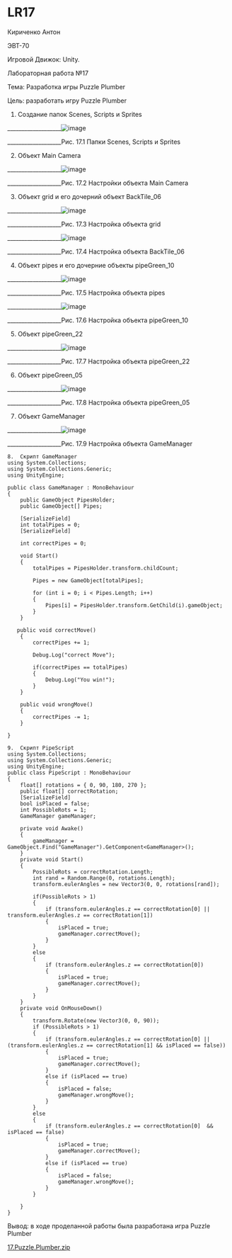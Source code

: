 # LR17
Кириченко Антон

ЭВТ-70

Игровой Движок: Unity.

Лабораторная работа №17

Тема: Разработка игры Puzzle Plumber

Цель: разработать игру Puzzle Plumber

1. Создание папок Scenes, Scripts и Sprites

___________________![image](https://user-images.githubusercontent.com/119228138/204898861-dd09210d-cbe3-4fc7-ac93-f4bae6075402.png)

 ___________________Рис. 17.1 Папки Scenes, Scripts и Sprites

2. Объект Main Camera

___________________![image](https://user-images.githubusercontent.com/119228138/204898891-b4a484f1-852f-4c7a-b63e-4d697d556148.png)


 ___________________Рис. 17.2 Настройки объекта Main Camera

3. Объект grid и его дочерний объект BackTile_06

 ___________________![image](https://user-images.githubusercontent.com/119228138/204898913-a449b8c4-145b-46e4-ae09-454cd73643bf.png)


 ___________________Рис. 17.3 Настройка объекта grid

 ___________________![image](https://user-images.githubusercontent.com/119228138/204898947-a270c284-cf8e-47d4-b203-c5e0ffea176c.png)

 
 ___________________Рис. 17.4 Настройка объекта BackTile_06

4. Объект pipes и его дочерние объекты pipeGreen_10

 ___________________![image](https://user-images.githubusercontent.com/119228138/204898963-3dc27cea-1641-4ee0-bb06-c771e38be60e.png)


 ___________________Рис. 17.5 Настройка объекта pipes

 ___________________![image](https://user-images.githubusercontent.com/119228138/204898997-95d9881c-f87f-453b-8d68-83324f09ba0d.png)


 ___________________Рис. 17.6 Настройка объекта pipeGreen_10

5. Объект pipeGreen_22

___________________![image](https://user-images.githubusercontent.com/119228138/204899015-dd5ca063-54b2-4519-b757-5b52ce42ef84.png)


 ___________________Рис. 17.7 Настройка объекта pipeGreen_22

6. Объект pipeGreen_05

___________________![image](https://user-images.githubusercontent.com/119228138/204899063-c14ab645-9b0f-4800-ab24-83b9d9105ed4.png)


 ___________________Рис. 17.8 Настройка объекта pipeGreen_05

7. Объект GameManager

___________________![image](https://user-images.githubusercontent.com/119228138/204899089-d75bc8a6-7e76-497b-88a9-15dae8d4c2ba.png)


 ___________________Рис. 17.9 Настройка объекта GameManager

```
8.	Скрипт GameManager
using System.Collections;
using System.Collections.Generic;
using UnityEngine;

public class GameManager : MonoBehaviour
{
    public GameObject PipesHolder;
    public GameObject[] Pipes;

    [SerializeField]
    int totalPipes = 0;
    [SerializeField]

    int correctPipes = 0;

    void Start()
    {
        totalPipes = PipesHolder.transform.childCount;

        Pipes = new GameObject[totalPipes];

        for (int i = 0; i < Pipes.Length; i++)
        {
            Pipes[i] = PipesHolder.transform.GetChild(i).gameObject;
        }
    }

   public void correctMove()
    {
        correctPipes += 1;

        Debug.Log("correct Move");

        if(correctPipes == totalPipes)
        {
            Debug.Log("You win!");
        }
    }

    public void wrongMove()
    {
        correctPipes -= 1;
    }
    
}

9.	Скрипт PipeScript
using System.Collections;
using System.Collections.Generic;
using UnityEngine;
public class PipeScript : MonoBehaviour
{
    float[] rotations = { 0, 90, 180, 270 };
    public float[] correctRotation;
    [SerializeField]
    bool isPlaced = false;
    int PossibleRots = 1;
    GameManager gameManager;

    private void Awake()
    {
        gameManager = GameObject.Find("GameManager").GetComponent<GameManager>();
    }
    private void Start()
    {
        PossibleRots = correctRotation.Length;
        int rand = Random.Range(0, rotations.Length);
        transform.eulerAngles = new Vector3(0, 0, rotations[rand]);

        if(PossibleRots > 1)
        {
            if (transform.eulerAngles.z == correctRotation[0] || transform.eulerAngles.z == correctRotation[1])
            {
                isPlaced = true;
                gameManager.correctMove();
            }
        }
        else
        {
            if (transform.eulerAngles.z == correctRotation[0])
            {
                isPlaced = true;
                gameManager.correctMove();
            }
        }
    }
    private void OnMouseDown()
    {
        transform.Rotate(new Vector3(0, 0, 90));
        if (PossibleRots > 1)
        {
            if (transform.eulerAngles.z == correctRotation[0] || (transform.eulerAngles.z == correctRotation[1] && isPlaced == false))
            {
                isPlaced = true;
                gameManager.correctMove();
            }
            else if (isPlaced == true)
            {
                isPlaced = false;
                gameManager.wrongMove();
            }
        }
        else
        {
            if (transform.eulerAngles.z == correctRotation[0]  && isPlaced == false)
            {
                isPlaced = true;
                gameManager.correctMove();
            }
            else if (isPlaced == true)
            {
                isPlaced = false;
                gameManager.wrongMove();
            }
        }
        
    }
}
```

Вывод: в ходе проделанной работы была разработана игра Puzzle Plumber

[17.Puzzle.Plumber.zip](https://github.com/Userfall3000/LR-17/files/10132116/17.Puzzle.Plumber.zip)

